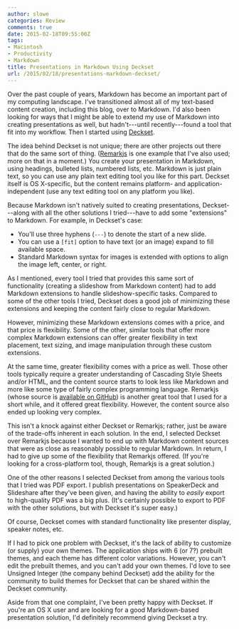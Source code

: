 ```yaml
---
author: slowe
categories: Review
comments: true
date: 2015-02-18T09:55:00Z
tags:
- Macintosh
- Productivity
- Markdown
title: Presentations in Markdown Using Deckset
url: /2015/02/18/presentations-markdown-deckset/
---
```


Over the past couple of years, Markdown has become an important part of my computing landscape. I've transitioned almost all of my text-based content creation, including this blog, over to Markdown. I'd also been looking for ways that I might be able to extend my use of Markdown into creating presentations as well, but hadn't---until recently---found a tool that fit into my workflow. Then I started using [Deckset][link-1].

The idea behind Deckset is not unique; there are other projects out there that do the same sort of thing. ([Remarkjs][link-2] is one example that I've also used; more on that in a moment.) You create your presentation in Markdown, using headings, bulleted lists, numbered lists, etc. Markdown is just plain text, so you can use any plain text editing tool you like for this part. Deckset itself is OS X-specific, but the content remains platform- and application-independent (use any text editing tool on any platform you like).

Because Markdown isn't natively suited to creating presentations, Deckset---along with all the other solutions I tried---have to add some "extensions" to Markdown. For example, in Deckset's case:

* You'll use three hyphens (`---`) to denote the start of a new slide.
* You can use a `[fit]` option to have text (or an image) expand to fill available space.
* Standard Markdown syntax for images is extended with options to align the image left, center, or right.

As I mentioned, every tool I tried that provides this same sort of functionality (creating a slideshow from Markdown content) had to add Markdown extensions to handle slideshow-specific tasks. Compared to some of the other tools I tried, Deckset does a good job of minimizing these extensions and keeping the content fairly close to regular Markdown.

However, minimizing these Markdown extensions comes with a price, and that price is flexibility. Some of the other, similar tools that offer more complex Markdown extensions can offer greater flexibility in text placement, text sizing, and image manipulation through these custom extensions.

At the same time, greater flexibility comes with a price as well. Those other tools typically require a greater understanding of Cascading Style Sheets and/or HTML, and the content source starts to look less like Markdown and more like some type of fairly complex programming language. Remarkjs (whose source is [available on GitHub][link-3]) is another great tool that I used for a short while, and it offered great flexibility. However, the content source also ended up looking very complex.

This isn't a knock against either Deckset or Remarkjs; rather, just be aware of the trade-offs inherent in each solution. In the end, I selected Deckset over Remarkjs because I wanted to end up with Markdown content sources that were as close as reasonably possible to regular Markdown. In return, I had to give up some of the flexibility that Remarkjs offered. (If you're looking for a cross-platform tool, though, Remarkjs is a great solution.)

One of the other reasons I selected Deckset from among the various tools that I tried was PDF export. I publish presentations on SpeakerDeck and Slideshare after they've been given, and having the ability to _easily_ export to high-quality PDF was a big plus. (It's certainly possible to export to PDF with the other solutions, but with Deckset it's super easy.)

Of course, Deckset comes with standard functionality like presenter display, speaker notes, etc.

If I had to pick one problem with Deckset, it's the lack of ability to customize (or supply) your own themes. The application ships with 6 (or 7?) prebuilt themes, and each theme has different color variations. However, you can't edit the prebuilt themes, and you can't add your own themes. I'd love to see Unsigned Integer (the company behind Deckset) add the ability for the community to build themes for Deckset that can be shared within the Deckset community.

Aside from that one complaint, I've been pretty happy with Deckset. If you're an OS X user and are looking for a good Markdown-based presentation solution, I'd definitely recommend giving Deckset a try.


[link-1]: http://www.decksetapp.com/
[link-2]: http://remarkjs.com/
[link-3]: https://github.com/gnab/remark
